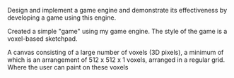 Design and implement a  game engine and demonstrate its effectiveness by developing a game using this engine.

Created a simple "game" using my game engine. The style of the game is a voxel-based sketchpad.


A canvas consisting of a large number of voxels (3D pixels), a minimum of which is an arrangement of 512 x 512 x 1 voxels, arranged in a regular grid.
Where the user can paint on these voxels
